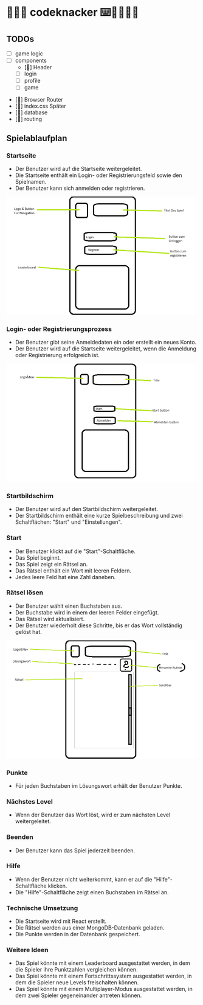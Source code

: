 # 👾🙄🤷 codeknacker ⌨️🤔🤷🏿‍♀️

## TODOs

- [ ] game logic
- [ ] components
  - [🐼] Header
  - [ ] login
  - [ ] profile
  - [ ] game
- [🐼] Browser Router
- [🐼] index.css
Später
- [🐼] database
- [🐼] routing

## Spielablaufplan

### Startseite

- Der Benutzer wird auf die Startseite weitergeleitet.
- Die Startseite enthält ein Login- oder Registrierungsfeld sowie den Spielnamen.
- Der Benutzer kann sich anmelden oder registrieren.

![Erster Screen](./src/assets/01-Screen.png "01-Screen.png")

### Login- oder Registrierungsprozess

- Der Benutzer gibt seine Anmeldedaten ein oder erstellt ein neues Konto.
- Der Benutzer wird auf die Startseite weitergeleitet, wenn die Anmeldung oder Registrierung erfolgreich ist.

![Nach dem Einloggen](./src/assets/02-Screen_Eingeloggt.png "02-Screen_Eingeloggt.png")

### Startbildschirm

- Der Benutzer wird auf den Startbildschirm weitergeleitet.
- Der Startbildschirm enthält eine kurze Spielbeschreibung und zwei Schaltflächen: "Start" und "Einstellungen".

### Start

- Der Benutzer klickt auf die "Start"-Schaltfläche.
- Das Spiel beginnt.
- Das Spiel zeigt ein Rätsel an.
- Das Rätsel enthält ein Wort mit leeren Feldern.
- Jedes leere Feld hat eine Zahl daneben.

### Rätsel lösen

- Der Benutzer wählt einen Buchstaben aus.
- Der Buchstabe wird in einem der leeren Felder eingefügt.
- Das Rätsel wird aktualisiert.
- Der Benutzer wiederholt diese Schritte, bis er das Wort vollständig gelöst hat.

![Game Screen](./src/assets/03-Screen_Game.png "03-Screen_Eingeloggt.png")

### Punkte

- Für jeden Buchstaben im Lösungswort erhält der Benutzer Punkte.

### Nächstes Level

- Wenn der Benutzer das Wort löst, wird er zum nächsten Level weitergeleitet.

### Beenden

- Der Benutzer kann das Spiel jederzeit beenden.

### Hilfe

- Wenn der Benutzer nicht weiterkommt, kann er auf die "Hilfe"-Schaltfläche klicken.
- Die "Hilfe"-Schaltfläche zeigt einen Buchstaben im Rätsel an.

### Technische Umsetzung

- Die Startseite wird mit React erstellt.
- Die Rätsel werden aus einer MongoDB-Datenbank geladen.
- Die Punkte werden in der Datenbank gespeichert.

### Weitere Ideen

- Das Spiel könnte mit einem Leaderboard ausgestattet werden, in dem die Spieler ihre Punktzahlen vergleichen können.
- Das Spiel könnte mit einem Fortschrittssystem ausgestattet werden, in dem die Spieler neue Levels freischalten können.
- Das Spiel könnte mit einem Multiplayer-Modus ausgestattet werden, in dem zwei Spieler gegeneinander antreten können.
